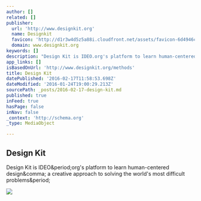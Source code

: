 ```yaml
---
author: []
related: []
publisher:
  url: 'http://www.designkit.org'
  name: Designkit
  favicon: 'http://d1r3w4d5z5a88i.cloudfront.net/assets/favicon-6d4946c09b16faa54aff3f5dc08a166f.ico'
  domain: www.designkit.org
keywords: []
description: "Design Kit is IDEO.org's platform to learn human-centered design, a creative approach to solving the world's most difficult problems."
app_links: []
isBasedOnUrl: 'http://www.designkit.org/methods'
title: Design Kit
datePublished: '2016-02-17T11:58:53.698Z'
dateModified: '2016-01-24T19:00:29.213Z'
sourcePath: _posts/2016-02-17-design-kit.md
published: true
inFeed: true
hasPage: false
inNav: false
_context: 'http://schema.org'
_type: MediaObject

---
```

<article style=""><h1>Design Kit</h1><p>Design Kit is IDEO&amp;period;org's platform to learn human-centered design&amp;comma; a creative approach to solving the world's most difficult problems&amp;period;</p><img src="http://d1r3w4d5z5a88i.cloudfront.net/assets/feature-bkg-methods-ae9c954fb6a87cbea8722be66dd5e71d.jpg" /></article>
